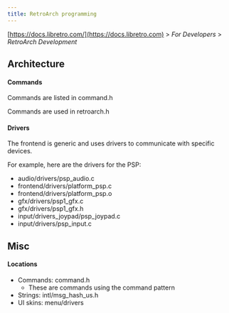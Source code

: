 ```yaml
---
title: RetroArch programming
---
```


[https://docs.libretro.com/](https://docs.libretro.com) > _For Developers_ > _RetroArch Development_

## Architecture

#### Commands

Commands are listed in command.h

Commands are used in retroarch.h

#### Drivers

The frontend is generic and uses drivers to communicate with specific devices.

For example, here are the drivers for the PSP:

- audio/drivers/psp_audio.c
- frontend/drivers/platform_psp.c
- frontend/drivers/platform_psp.o
- gfx/drivers/psp1_gfx.c
- gfx/drivers/psp1_gfx.h
- input/drivers_joypad/psp_joypad.c
- input/drivers/psp_input.c

## Misc

#### Locations

- Commands: command.h
  - These are commands using the command pattern
- Strings: intl/msg_hash_us.h
- UI skins: menu/drivers
